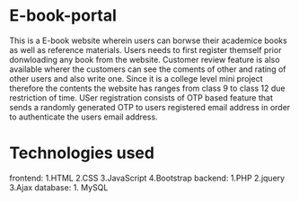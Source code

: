 # E-book-portal 
This is a E-book website wherein users can borwse their academice books as well as reference materials. Users needs to first register themself prior donwloading any book from the website. Customer review feature is also available wherer the customers can see the coments of other and rating of other users and also write one. Since it is a college level mini project therefore the contents the website has ranges from class 9 to class 12 due restriction of time. USer registration consists of OTP based feature that sends a randomly generated OTP to users registered email address in order to authenticate the users email address. 

# Technologies used
frontend:
          1.HTML
          2.CSS
          3.JavaScript
          4.Bootstrap
backend:
          1.PHP
          2.jquery
          3.Ajax
database: 
          1. MySQL

